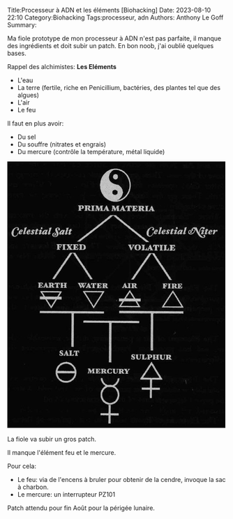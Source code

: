 Title:Processeur à ADN et les éléments [Biohacking]
Date: 2023-08-10 22:10
Category:Biohacking
Tags:processeur, adn
Authors: Anthony Le Goff
Summary:

Ma fiole prototype de mon processeur à ADN n'est pas parfaite, il manque des ingrédients et doit subir un patch. En bon noob, j'ai oublié quelques bases.

Rappel des alchimistes: **Les Eléments**

* L'eau
* La terre (fertile, riche en Penicillium, bactéries, des plantes tel que des algues)
* L'air
* Le feu

Il faut en plus avoir:

* Du sel
* Du souffre (nitrates et engrais)
* Du mercure (contrôle la température, métal liquide)

![principe alchimiste](images/alchemy.jpg)

La fiole va subir un gros patch.

Il manque l'élément feu et le mercure.

Pour cela:

* Le feu: via de l'encens à bruler pour obtenir de la cendre, invoque la sac à charbon.
* Le mercure: un interrupteur PZ101


Patch attendu pour fin Août pour la périgée lunaire.

